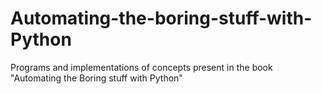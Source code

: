 # Automating-the-boring-stuff-with-Python
Programs and implementations of concepts present in the book "Automating the Boring stuff with Python"

